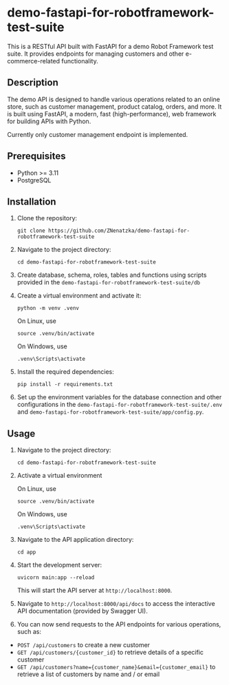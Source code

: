 # demo-fastapi-for-robotframework-test-suite

This is a RESTful API built with FastAPI for a demo Robot Framework test suite. It provides endpoints for managing customers and other e-commerce-related functionality.

## Description

The demo API is designed to handle various operations related to an online store, such as customer management, product catalog, orders, and more. It is built using FastAPI, a modern, fast (high-performance), web framework for building APIs with Python.

Currently only customer management endpoint is implemented.

## Prerequisites

- Python >= 3.11
- PostgreSQL

## Installation

1. Clone the repository:

    `git clone https://github.com/ZNenatzka/demo-fastapi-for-robotframework-test-suite`

2. Navigate to the project directory:

    `cd demo-fastapi-for-robotframework-test-suite`

3. Create database, schema, roles, tables and functions using scripts provided in the `demo-fastapi-for-robotframework-test-suite/db`

4. Create a virtual environment and activate it:

    `python -m venv .venv`

    On Linux, use

    `source .venv/bin/activate`

    On Windows, use

    `.venv\Scripts\activate`

5. Install the required dependencies:

    `pip install -r requirements.txt`

6. Set up the environment variables for the database connection and other configurations in the `demo-fastapi-for-robotframework-test-suite/.env` and `demo-fastapi-for-robotframework-test-suite/app/config.py`.

## Usage

1. Navigate to the project directory:

    `cd demo-fastapi-for-robotframework-test-suite`

2. Activate a virtual environment

    On Linux, use

    `source .venv/bin/activate`

    On Windows, use

    `.venv\Scripts\activate`

3. Navigate to the API application directory:

   `cd app`

4. Start the development server:

    `uvicorn main:app --reload`

    This will start the API server at `http://localhost:8000`.

5. Navigate to `http://localhost:8000/api/docs` to access the interactive API documentation (provided by Swagger UI).

6. You can now send requests to the API endpoints for various operations, such as:

- `POST /api/customers` to create a new customer
- `GET /api/customers/{customer_id}` to retrieve details of a specific customer
- `GET /api/customers?name={customer_name}&email={customer_email}` to retrieve a list of customers by name and / or email
